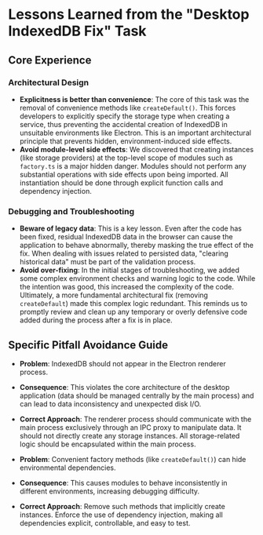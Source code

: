 # Lessons Learned from the "Desktop IndexedDB Fix" Task

## Core Experience

### Architectural Design
- **Explicitness is better than convenience**: The core of this task was the removal of convenience methods like `createDefault()`. This forces developers to explicitly specify the storage type when creating a service, thus preventing the accidental creation of IndexedDB in unsuitable environments like Electron. This is an important architectural principle that prevents hidden, environment-induced side effects.
- **Avoid module-level side effects**: We discovered that creating instances (like storage providers) at the top-level scope of modules such as `factory.ts` is a major hidden danger. Modules should not perform any substantial operations with side effects upon being imported. All instantiation should be done through explicit function calls and dependency injection.

### Debugging and Troubleshooting
- **Beware of legacy data**: This is a key lesson. Even after the code has been fixed, residual IndexedDB data in the browser can cause the application to behave abnormally, thereby masking the true effect of the fix. When dealing with issues related to persisted data, "clearing historical data" must be part of the validation process.
- **Avoid over-fixing**: In the initial stages of troubleshooting, we added some complex environment checks and warning logic to the code. While the intention was good, this increased the complexity of the code. Ultimately, a more fundamental architectural fix (removing `createDefault`) made this complex logic redundant. This reminds us to promptly review and clean up any temporary or overly defensive code added during the process after a fix is in place.

## Specific Pitfall Avoidance Guide

- **Problem**: IndexedDB should not appear in the Electron renderer process.
- **Consequence**: This violates the core architecture of the desktop application (data should be managed centrally by the main process) and can lead to data inconsistency and unexpected disk I/O.
- **Correct Approach**: The renderer process should communicate with the main process exclusively through an IPC proxy to manipulate data. It should not directly create any storage instances. All storage-related logic should be encapsulated within the main process.

- **Problem**: Convenient factory methods (like `createDefault()`) can hide environmental dependencies.
- **Consequence**: This causes modules to behave inconsistently in different environments, increasing debugging difficulty.
- **Correct Approach**: Remove such methods that implicitly create instances. Enforce the use of dependency injection, making all dependencies explicit, controllable, and easy to test.
